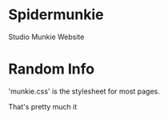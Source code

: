 # Spidermunkie
Studio Munkie Website


# Random Info


'munkie.css' is the stylesheet for most pages.

That's pretty much it

